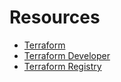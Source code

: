 # Resources

- [Terraform](https://www.terraform.io/)
- [Terraform Developer](https://developer.hashicorp.com/terraform)
- [Terraform Registry](https://registry.terraform.io/)